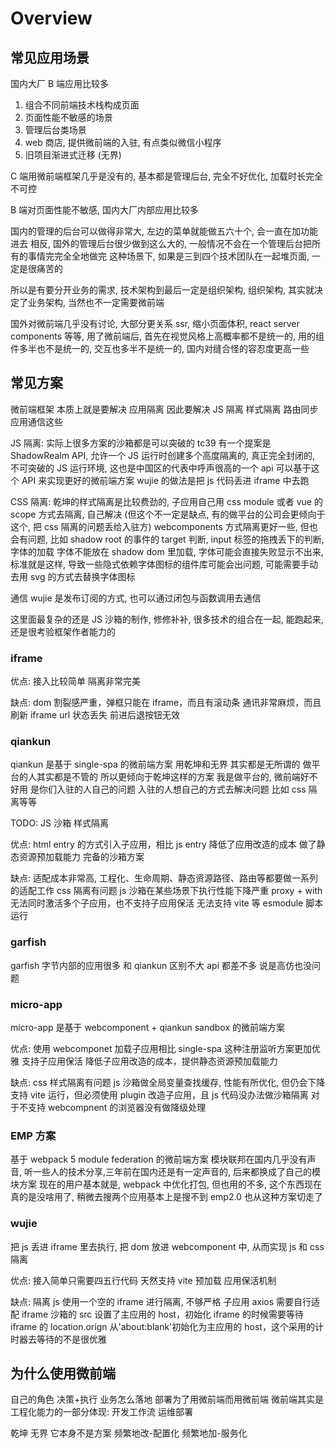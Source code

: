 # Overview

## 常见应用场景

国内大厂 B 端应用比较多

1. 组合不同前端技术栈构成页面
2. 页面性能不敏感的场景
3. 管理后台类场景
4. web 商店, 提供微前端的入驻, 有点类似微信小程序
5. 旧项目渐进式迁移 (无界)

C 端用微前端框架几乎是没有的, 基本都是管理后台, 完全不好优化, 加载时长完全不可控

B 端对页面性能不敏感, 国内大厂内部应用比较多

国内的管理的后台可以做得非常大, 左边的菜单就能做五六十个, 会一直在加功能进去
相反, 国外的管理后台很少做到这么大的, 一般情况不会在一个管理后台把所有的事情完完全全地做完
这种场景下, 如果是三到四个技术团队在一起堆页面, 一定是很痛苦的

所以是有要分开业务的需求,
技术架构到最后一定是组织架构, 组织架构, 其实就决定了业务架构, 当然也不一定需要微前端

国外对微前端几乎没有讨论, 大部分更关系 ssr, 缩小页面体积, react server components 等等,
用了微前端后, 首先在视觉风格上高概率都不是统一的, 用的组件多半也不是统一的, 交互也多半不是统一的, 国内对缝合怪的容忍度更高一些

## 常见方案

微前端框架 本质上就是要解决 应用隔离
因此要解决 JS 隔离 样式隔离 路由同步 应用通信这些

JS 隔离:
实际上很多方案的沙箱都是可以突破的
tc39 有一个提案是 ShadowRealm API, 允许一个 JS 运行时创建多个高度隔离的, 真正完全封闭的, 不可突破的 JS 运行环境, 这也是中国区的代表中呼声很高的一个 api
可以基于这个 API 来实现更好的微前端方案
wujie 的做法是把 js 代码丢进 iframe 中去跑

CSS 隔离:
乾坤的样式隔离是比较费劲的, 子应用自己用 css module 或者 vue 的 scope 方式去隔离, 自己解决 (但这个不一定是缺点, 有的做平台的公司会更倾向于这个, 把 css 隔离的问题丢给入驻方)
webcomponents 方式隔离更好一些,
但也会有问题, 比如 shadow root 的事件的 target 判断, input 标签的拖拽丢下的判断, 字体的加载
字体不能放在 shadow dom 里加载, 字体可能会直接失败显示不出来, 标准就是这样, 导致一些隐式依赖字体图标的组件库可能会出问题, 可能需要手动去用 svg 的方式去替换字体图标

通信 wujie 是发布订阅的方式, 也可以通过闭包与函数调用去通信

这里面最复杂的还是 JS 沙箱的制作, 修修补补, 很多技术的组合在一起, 能跑起来, 还是很考验框架作者能力的

### iframe

优点:
接入比较简单
隔离非常完美

缺点:
dom 割裂感严重，弹框只能在 iframe，而且有滚动条
通讯非常麻烦，而且刷新 iframe url 状态丢失
前进后退按钮无效

### qiankun

qiankun 是基于 single-spa 的微前端方案
用乾坤和无界 其实都是无所谓的 做平台的人其实都是不管的
所以更倾向于乾坤这样的方案 我是做平台的, 微前端好不好用 是你们入驻的人自己的问题 入驻的人想自己的方式去解决问题 比如 css 隔离等等

TODO: JS 沙箱 样式隔离

优点:
html entry 的方式引入子应用，相比 js entry 降低了应用改造的成本
做了静态资源预加载能力
完备的沙箱方案

缺点:
适配成本非常高, 工程化、生命周期、静态资源路径、路由等都要做一系列的适配工作
css 隔离有问题
js 沙箱在某些场景下执行性能下降严重 proxy + with
无法同时激活多个子应用，也不支持子应用保活
无法支持 vite 等 esmodule 脚本运行

### garfish

garfish 字节内部的应用很多 和 qiankun 区别不大 api 都差不多 说是高仿也没问题

### micro-app

micro-app 是基于 webcomponent + qiankun sandbox 的微前端方案

优点:
使用 webcomponet 加载子应用相比 single-spa 这种注册监听方案更加优雅
支持子应用保活
降低子应用改造的成本，提供静态资源预加载能力

缺点:
css 样式隔离有问题
js 沙箱做全局变量查找缓存, 性能有所优化, 但仍会下降
支持 vite 运行，但必须使用 plugin 改造子应用，且 js 代码没办法做沙箱隔离
对于不支持 webcompnent 的浏览器没有做降级处理

### EMP 方案

基于 webpack 5 module federation 的微前端方案
模块联邦在国内几乎没有声音, 听一些人的技术分享,三年前在国内还是有一定声音的, 后来都换成了自己的模块方案
现在的用户基本就是, webpack 中优化打包, 但也用的不多, 这个东西现在真的是没啥用了, 稍微去搜两个应用基本上是搜不到
emp2.0 也从这种方案切走了

### wujie

把 js 丢进 iframe 里去执行, 把 dom 放进 webcomponent 中, 从而实现 js 和 css 隔离

优点:
接入简单只需要四五行代码
天然支持 vite
预加载
应用保活机制

缺点:
隔离 js 使用一个空的 iframe 进行隔离, 不够严格
子应用 axios 需要自行适配
iframe 沙箱的 src 设置了主应用的 host，初始化 iframe 的时候需要等待 iframe 的 location.orign 从'about:blank'初始化为主应用的 host，这个采用的计时器去等待的不是很优雅

## 为什么使用微前端

自己的角色 决策+执行
业务怎么落地
部署为了用微前端而用微前端
微前端其实是工程化能力的一部分体现: 开发工作流 运维部署

乾坤 无界 它本身不是方案
频繁地改-配置化 频繁地加-服务化
